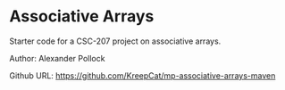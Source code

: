 Associative Arrays
==================

Starter code for a CSC-207 project on associative arrays.

Author: Alexander Pollock

Github URL: https://github.com/KreepCat/mp-associative-arrays-maven
